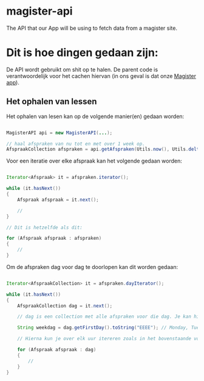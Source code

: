 # magister-api
The API that our App will be using to fetch data from a magister site.


# Dit is hoe dingen gedaan zijn:

De API wordt gebruikt om shit op te halen. De parent code is verantwoordelijk
voor het cachen hiervan (in ons geval is dat onze [Magister app](https://github.com/Magister-Android/Magister-Android)).

## Het ophalen van lessen

Het ophalen van lesen kan op de volgende manier(en) gedaan worden:

```java

MagisterAPI api = new MagisterAPI(...);

// haal afspraken van nu tot en met over 1 week op.
AfspraakCollection afspraken = api.getAfspraken(Utils.now(), Utils.deltaDays(7));

```

Voor een iteratie over elke afspraak kan het volgende gedaan worden:

```java

Iterator<Afspraak> it = afspraken.iterator();

while (it.hasNext())
{
	Afspraak afspraak = it.next();

	//
}

// Dit is hetzelfde als dit:

for (Afspraak afspraak : afspraken)
{
	//
}

```

Om de afspraken dag voor dag te doorlopen kan dit worden gedaan:

```java

Iterator<AfspraakCollection> it = afspraken.dayIterator();

while (it.hasNext())
{
	AfspraakCollection dag = it.next();

	// dag is een collection met alle afspraken voor die dag. Je kan hiervan een JodaTime LocalDate instance krijgen:

	String weekdag = dag.getFirstDay().toString("EEEE"); // Monday, Tuesday.. etc

	// Hierna kun je over elk uur itereren zoals in het bovenstaande voorbeeld aangegeven

	for (Afspraak afspraak : dag)
	{
		//
	}
}

```
